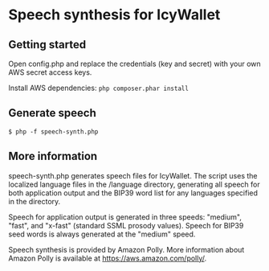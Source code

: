 # Speech synthesis for IcyWallet

## Getting started

Open config.php and replace the credentials (key and secret) with your own AWS secret access keys.

Install AWS dependencies: `php composer.phar install`

## Generate speech

`$ php -f speech-synth.php`

## More information

speech-synth.php generates speech files for IcyWallet. The script uses the localized language files in the /language directory, generating all speech for both application output and the BIP39 word list for any languages specified in the directory.

Speech for application output is generated in three speeds: "medium", "fast", and "x-fast" (standard SSML prosody values). Speech for BIP39 seed words is always generated at the "medium" speed.

Speech synthesis is provided by Amazon Polly. More information about Amazon Polly is available at https://aws.amazon.com/polly/.
